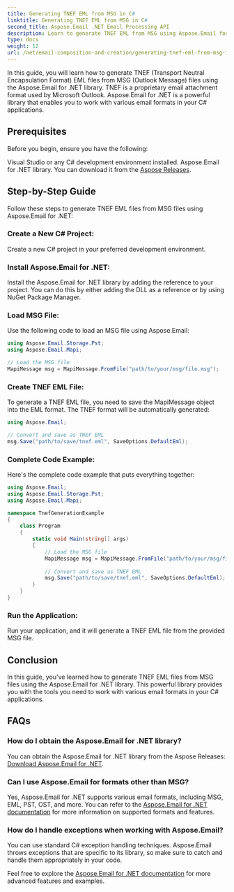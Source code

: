 ```yaml
---
title: Generating TNEF EML from MSG in C#
linktitle: Generating TNEF EML from MSG in C#
second_title: Aspose.Email .NET Email Processing API
description: Learn to generate TNEF EML from MSG using Aspose.Email for .NET. Step-by-step guide with C# code. Efficient email format conversion.
type: docs
weight: 12
url: /net/email-composition-and-creation/generating-tnef-eml-from-msg-in-csharp/
---
```


In this guide, you will learn how to generate TNEF (Transport Neutral Encapsulation Format) EML files from MSG (Outlook Message) files using the Aspose.Email for .NET library. TNEF is a proprietary email attachment format used by Microsoft Outlook. Aspose.Email for .NET is a powerful library that enables you to work with various email formats in your C# applications.

##  Prerequisites

Before you begin, ensure you have the following:

Visual Studio or any C# development environment installed.
Aspose.Email for .NET library. You can download it from the [Aspose Releases](https://releases.aspose.com/email/net).

##  Step-by-Step Guide

Follow these steps to generate TNEF EML files from MSG files using Aspose.Email for .NET:

### Create a New C# Project:

   Create a new C# project in your preferred development environment.

### Install Aspose.Email for .NET:

   Install the Aspose.Email for .NET library by adding the reference to your project. You can do this by either adding the DLL as a reference or by using NuGet Package Manager.

### Load MSG File:

   Use the following code to load an MSG file using Aspose.Email:

   ```csharp
   using Aspose.Email.Storage.Pst;
   using Aspose.Email.Mapi;

   // Load the MSG file
   MapiMessage msg = MapiMessage.FromFile("path/to/your/msg/file.msg");
   ```

### Create TNEF EML File:

   To generate a TNEF EML file, you need to save the MapiMessage object into the EML format. The TNEF format will be automatically generated:

   ```csharp
   using Aspose.Email;
   
   // Convert and save as TNEF EML
   msg.Save("path/to/save/tnef.eml", SaveOptions.DefaultEml);
   ```

### Complete Code Example:

   Here's the complete code example that puts everything together:

   ```csharp
   using Aspose.Email;
   using Aspose.Email.Storage.Pst;
   using Aspose.Email.Mapi;

   namespace TnefGenerationExample
   {
       class Program
       {
           static void Main(string[] args)
           {
               // Load the MSG file
               MapiMessage msg = MapiMessage.FromFile("path/to/your/msg/file.msg");
               
               // Convert and save as TNEF EML
               msg.Save("path/to/save/tnef.eml", SaveOptions.DefaultEml);
           }
       }
   }
   ```

### Run the Application:

   Run your application, and it will generate a TNEF EML file from the provided MSG file.

##  Conclusion

In this guide, you've learned how to generate TNEF EML files from MSG files using the Aspose.Email for .NET library. This powerful library provides you with the tools you need to work with various email formats in your C# applications.

##  FAQs

### How do I obtain the Aspose.Email for .NET library?

You can obtain the Aspose.Email for .NET library from the Aspose Releases: [Download Aspose.Email for .NET](https://releases.aspose.com/email/net).

### Can I use Aspose.Email for formats other than MSG?

Yes, Aspose.Email for .NET supports various email formats, including MSG, EML, PST, OST, and more. You can refer to the [Aspose.Email for .NET documentation](https://reference.aspose.com/email/net) for more information on supported formats and features.

### How do I handle exceptions when working with Aspose.Email?

You can use standard C# exception handling techniques. Aspose.Email throws exceptions that are specific to its library, so make sure to catch and handle them appropriately in your code.

Feel free to explore the [Aspose.Email for .NET documentation](https://reference.aspose.com/email/net) for more advanced features and examples.

